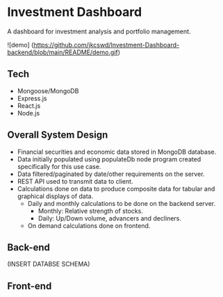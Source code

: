 # Investment Dashboard
A dashboard for investment analysis and portfolio management.

![demo] (https://github.com/jkcswd/Investment-Dashboard-backend/blob/main/README/demo.gif) 

## Tech
- Mongoose/MongoDB
- Express.js
- React.js
- Node.js

## Overall System Design
- Financial securities and economic data stored in MongoDB database.
- Data initially populated using populateDb node program created specifically for this use case.
- Data filtered/paginated by date/other requirements on the server.
- REST API used to transmit data to client.
- Calculations done on data to produce composite data for tabular and graphical displays of data.
  - Daily and monthly calculations to be done on the backend server.
    - Monthly: Relative strength of stocks.
    - Daily: Up/Down volume, advancers and decliners.
  - On demand calculations done on frontend.

## Back-end
(INSERT DATABSE SCHEMA)

## Front-end
